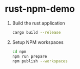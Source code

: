 # rust-npm-demo

1. Build the rust application
   ```bash
   cargo build --release
   ```
2. Setup NPM workspaces
   ```bash
   cd npm
   npm run prepare
   npm publish --workspaces
   ```
